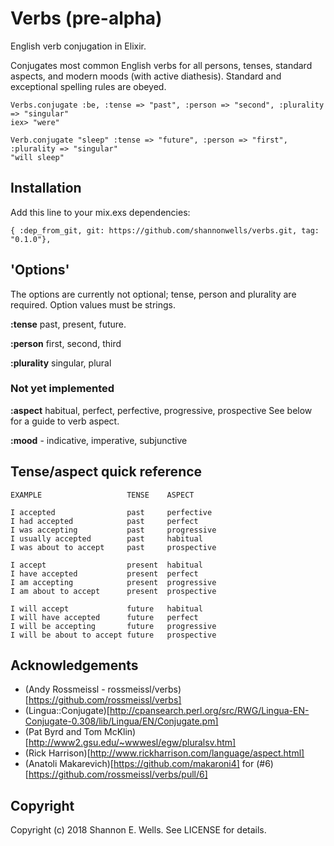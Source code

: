 # Verbs (pre-alpha)

English verb conjugation in Elixir.

Conjugates most common English verbs for all persons, tenses, standard aspects, and modern moods (with active diathesis). Standard and exceptional spelling rules are obeyed.

```
Verbs.conjugate :be, :tense => "past", :person => "second", :plurality => "singular"
iex> "were"

Verb.conjugate "sleep" :tense => "future", :person => "first", :plurality => "singular"
"will sleep"
```  

## Installation

Add this line to your mix.exs dependencies:
```
{ :dep_from_git, git: https://github.com/shannonwells/verbs.git, tag: "0.1.0"},
```

## 'Options'
The options are currently not optional; tense, person and plurality are required.  Option values must be strings.

__:tense__ past, present, future.

__:person__  first, second, third

__:plurality__ singular, plural

### Not yet implemented
__:aspect__ habitual, perfect, perfective, progressive, prospective
See below for a guide to verb aspect.

__:mood__ - indicative, imperative, subjunctive

## Tense/aspect quick reference

    EXAMPLE                   TENSE    ASPECT

    I accepted                past     perfective
    I had accepted            past     perfect
    I was accepting           past     progressive
    I usually accepted        past     habitual
    I was about to accept     past     prospective

    I accept                  present  habitual
    I have accepted           present  perfect
    I am accepting            present  progressive
    I am about to accept      present  prospective

    I will accept             future   habitual
    I will have accepted      future   perfect
    I will be accepting       future   progressive
    I will be about to accept future   prospective

## Acknowledgements

* (Andy Rossmeissl - rossmeissl/verbs)[https://github.com/rossmeissl/verbs]
* (Lingua::Conjugate)[http://cpansearch.perl.org/src/RWG/Lingua-EN-Conjugate-0.308/lib/Lingua/EN/Conjugate.pm]
* (Pat Byrd and Tom McKlin)[http://www2.gsu.edu/~wwwesl/egw/pluralsv.htm]
* (Rick Harrison)[http://www.rickharrison.com/language/aspect.html]
* (Anatoli Makarevich)[https://github.com/makaroni4] for (#6)[https://github.com/rossmeissl/verbs/pull/6]

## Copyright

Copyright (c) 2018 Shannon E. Wells. See LICENSE for details.

